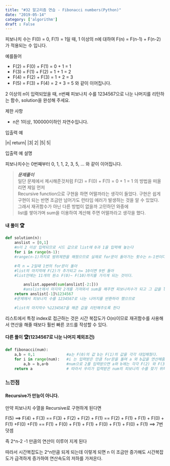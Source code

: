```yaml
---
title: "#32 알고리즘 연습 - Fibonacci numbers(Python)"
date: "2019-05-14"
category: ['algorithm']
draft : False
---
```



피보나치 수는 F(0) = 0, F(1) = 1일 때, 1 이상의 n에 대하여 F(n) = F(n-1) + F(n-2) 가 적용되는 수 입니다.

예를들어

* F(2) = F(0) + F(1) = 0 + 1 = 1
* F(3) = F(1) + F(2) = 1 + 1 = 2
* F(4) = F(2) + F(3) = 1 + 2 = 3
* F(5) = F(3) + F(4) = 2 + 3 = 5
와 같이 이어집니다.

2 이상의 n이 입력되었을 때, n번째 피보나치 수를 1234567으로 나눈 나머지를 리턴하는 함수, solution을 완성해 주세요.


제한 사항

* n은 1이상, 100000이하인 자연수입니다.


입출력 예

|n|	return|
|3|	2|
|5|	5|


입출력 예 설명

피보나치수는 0번째부터 0, 1, 1, 2, 3, 5, ... 와 같이 이어집니다.


>__*문제풀이*__   
일단 문제에서 제시해준것처럼
F(2) = F(0) + F(1) = 0 + 1 = 1 의 방법을 떠올리면 제일 먼저   
Recursive function으로 구현을 하면 어떨까라는 생각이 들었다.
구현은 쉽게 구현이 되는 반면 조금만 넘어가도 런타임 에러가 발생하는 것을 알 수 있었다.   
그래서 재귀함수가 아닌 다른 방법이 없을까 고민하던 와중에   
list를 쌓아가며 sum을 이용하여 계산해 주면 어떨까라고 생각을 했다.


#### 내 풀이 🏆
```python
def solution(n):
    anslist = [0,1]      
    #n이 2 이상 입력되므로 시드 값으로 list에 0과 1을 입력해 놓는다
    for i in range(n-1): 
    #range(n-1)까지로 범위제한을 해줬으므로 실제로 for문이 돌아가는 횟수는 n-1번이다

    #즉 n = 2일때 1번의 for문이 돌아 
    #list의 마지막에 F(2)가 추가되고 n= 10이면 9번 돌아 
    #list안에는 11개의 원소 F(0)~ F(10)까지를 가지게 되는 것이다.

        anslist.append(sum(anslist[-2:]))    
        #anslist에서 마지막 2개를 가져와서 sum을 해주면 피보나치수가 되고 그 값을 list마지막에 추가
    return anslist[-1]%1234567               
    #문제에서 피보나치 수를 1234567로 나눈 나머지를 반환하라 했으므로

    #list의 마지막수 %1234567을 해준 값을 리턴해주도록 한다

```
리스트에서 특정 index로 접근하는 것은 시간 복잡도가 O(n)이므로 재귀함수를 사용해서 연산을 해줄 때보다 훨씬 빠른 코드를 작성할 수 있다.


#### 다른 풀이 🏆(1234567로 나눈 나머지 제외조건)
```python
def fibonacci(num):
    a,b = 0,1              #a는 F(0)의 값 b는 F(1)의 값을 각각 대입해줬다.
    for i in range(num):   #i 는 입력받은 만큼 for문을 돌며 a 와 b값을 연산해줌
        a,b = b,a+b        #num으로 2를 입력받으면 a와 b에는 각각 F(2) 와 F(3)가 들어가있음
    return a               # 따라서 우리가 입력받은 num의 피보나치 수를 찾기 위해서는 a값을 return해줘야함
```


### 느낀점
 
#### Recursive가 만능이 아니다.
만약 피보나치 수열을 Recursive로 구현하게 된다면

F(5) ==> F(4) + F(3) == F(3) + F(2) + F(2) + F(1) == F(2) + F(1) + F(1) + F(0) + F(1) +F(0) +F(1)
== F(1) + F(0) + F(1) + F(1) + F(0) + F(1) + F(0) + F(1)   ==> 7번 덧셈

즉 2^n-2 -1 만큼의 연산이 이루어 지게 된다

따라서 시간복잡도는 2^n만큼 되게 되는데 이렇게 되면 n 이 조금만 증가해도 시간복잡도가 급격하게 증가하여 연산속도의 저하를 가져온다.
